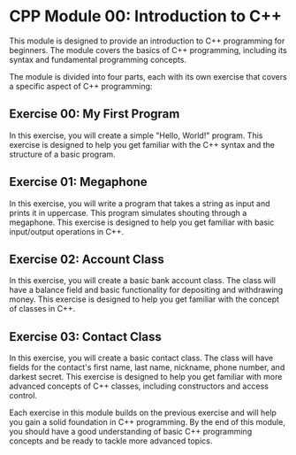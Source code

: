 # CPP Module 00: Introduction to C++

This module is designed to provide an introduction to C++ programming for beginners. The module covers the basics of C++ programming, including its syntax and fundamental programming concepts.

The module is divided into four parts, each with its own exercise that covers a specific aspect of C++ programming:

## Exercise 00: My First Program
In this exercise, you will create a simple "Hello, World!" program. This exercise is designed to help you get familiar with the C++ syntax and the structure of a basic program.

## Exercise 01: Megaphone
In this exercise, you will write a program that takes a string as input and prints it in uppercase. This program simulates shouting through a megaphone. This exercise is designed to help you get familiar with basic input/output operations in C++.

## Exercise 02: Account Class
In this exercise, you will create a basic bank account class. The class will have a balance field and basic functionality for depositing and withdrawing money. This exercise is designed to help you get familiar with the concept of classes in C++.

## Exercise 03: Contact Class
In this exercise, you will create a basic contact class. The class will have fields for the contact's first name, last name, nickname, phone number, and darkest secret. This exercise is designed to help you get familiar with more advanced concepts of C++ classes, including constructors and access control.

Each exercise in this module builds on the previous exercise and will help you gain a solid foundation in C++ programming. By the end of this module, you should have a good understanding of basic C++ programming concepts and be ready to tackle more advanced topics.
